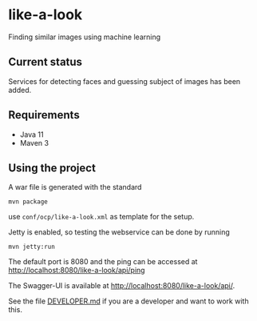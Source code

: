 # like-a-look 

Finding similar images using machine learning

## Current status

Services for detecting faces and guessing subject of images has been added.
             
## Requirements

 * Java 11
 * Maven 3

## Using the project

A war file is generated with the standard 
```
mvn package
```
use `conf/ocp/like-a-look.xml` as template for the setup.

Jetty is enabled, so testing the webservice can be done by running
```
mvn jetty:run
```

The default port is 8080 and the ping can be accessed at
<http://localhost:8080/like-a-look/api/ping>

The Swagger-UI is available at <http://localhost:8080/like-a-look/api/>.

See the file [DEVELOPER.md](DEVELOPER.md) if you are a developer and want to work with this.
